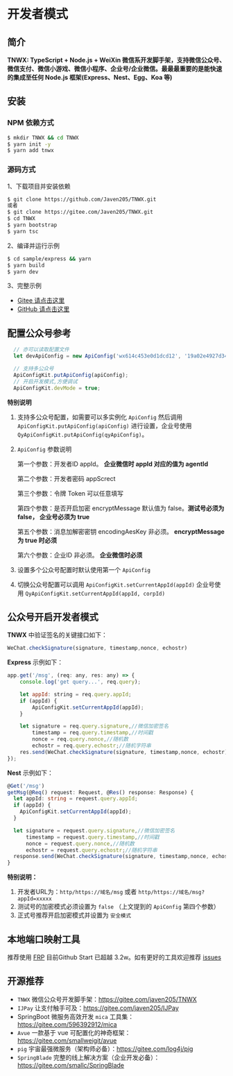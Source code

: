 # 开发者模式



## 简介

**TNWX: TypeScript + Node.js + WeiXin 微信系开发脚手架，支持微信公众号、微信支付、微信小游戏、微信小程序、企业号/企业微信。最最最重要的是能快速的集成至任何 Node.js 框架(Express、Nest、Egg、Koa 等)**

## 安装

### NPM 依赖方式 

 ```bash
$ mkdir TNWX && cd TNWX
$ yarn init -y 
$ yarn add tnwx
 ```

### 源码方式

1、下载项目并安装依赖

```bash
$ git clone https://github.com/Javen205/TNWX.git 
或者 
$ git clone https://gitee.com/Javen205/TNWX.git 
$ cd TNWX
$ yarn bootstrap
$ yarn tsc 
```

2、编译并运行示例

```bash
$ cd sample/express && yarn
$ yarn build
$ yarn dev
```

3、完整示例

- [Gitee 请点击这里](https://gitee.com/javen205/TNWX/tree/master/sample)
- [GitHub 请点击这里](https://github.com/javen205/TNWX/tree/master/sample)

## 配置公众号参考

```javascript
  // 亦可以读取配置文件
  let devApiConfig = new ApiConfig('wx614c453e0d1dcd12', '19a02e4927d346484fc70327970457f9','Javen');

  // 支持多公众号
  ApiConfigKit.putApiConfig(apiConfig);
  // 开启开发模式,方便调试
  ApiConfigKit.devMode = true;
```

**特别说明**

1. 支持多公众号配置，如需要可以多实例化 `ApiConfig` 然后调用 `ApiConfigKit.putApiConfig(apiConfig)` 进行设置，企业号使用 `QyApiConfigKit.putApiConfig(qyApiConfig)`。

2. `ApiConfig` 参数说明

   第一个参数：开发者ID appId。 **企业微信时 appId 对应的值为 agentId**

   第二个参数：开发者密码 appScrect

   第三个参数：令牌 Token 可以任意填写

   第四个参数：是否开启加密 encryptMessage  默认值为 false。**测试号必须为 false， 企业号必须为 true**

   第五个参数：消息加解密密钥 encodingAesKey 非必须。 **encryptMessage 为 true 时必须**

   第六个参数：企业ID 非必须。 **企业微信时必须**

3. 设置多个公众号配置时默认使用第一个 `ApiConfig`

4. 切换公众号配置可以调用 `ApiConfigKit.setCurrentAppId(appId)` 企业号使用 `QyApiConfigKit.setCurrentAppId(appId, corpId)`



## 公众号开启开发者模式 

 **TNWX** 中验证签名的关键接口如下：

```javascript
WeChat.checkSignature(signature, timestamp,nonce, echostr)
```

**Express** 示例如下：

```javascript
app.get('/msg', (req: any, res: any) => {
    console.log('get query...', req.query);

    let appId: string = req.query.appId;
    if (appId) {
        ApiConfigKit.setCurrentAppId(appId);
    }

    let signature = req.query.signature,//微信加密签名
        timestamp = req.query.timestamp,//时间戳
        nonce = req.query.nonce,//随机数
        echostr = req.query.echostr;//随机字符串
    res.send(WeChat.checkSignature(signature, timestamp,nonce, echostr));
});
```

**Nest** 示例如下：

```typescript
@Get('/msg')
getMsg(@Req() request: Request, @Res() response: Response) {
  let appId: string = request.query.appId;
  if (appId) {
    ApiConfigKit.setCurrentAppId(appId);
  }

  let signature = request.query.signature,//微信加密签名
      timestamp = request.query.timestamp,//时间戳
      nonce = request.query.nonce,//随机数
      echostr = request.query.echostr;//随机字符串
  response.send(WeChat.checkSignature(signature, timestamp,nonce, echostr));
}
```

**特别说明：**

1. 开发者URL为：`http/https://域名/msg` 或者 `http/https://域名/msg?appId=xxxxx`
2. 测试号的加密模式必须设置为 `false`  （上文提到的 `ApiConfig` 第四个参数）
3. 正式号推荐开启加密模式并设置为 `安全模式` 



## 本地端口映射工具

推荐使用 [FRP](https://github.com/fatedier/frp) 目前Github Start 已超越 3.2w。如有更好的工具欢迎推荐 [issues](https://gitee.com/javen205/TNWX/issues)



## 开源推荐

- `TNWX` 微信公众号开发脚手架：<https://gitee.com/javen205/TNWX>
- `IJPay` 让支付触手可及：<https://gitee.com/javen205/IJPay>
- SpringBoot 微服务高效开发 `mica` 工具集：<https://gitee.com/596392912/mica>
- `Avue` 一款基于 vue 可配置化的神奇框架：<https://gitee.com/smallweigit/avue>
- `pig` 宇宙最强微服务（架构师必备）：<https://gitee.com/log4j/pig>
- `SpringBlade` 完整的线上解决方案（企业开发必备）：<https://gitee.com/smallc/SpringBlade>